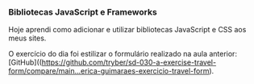### Bibliotecas JavaScript e Frameworks

Hoje aprendi como adicionar e utilizar bibliotecas JavaScript e CSS aos meus sites.

O exercício do dia foi estilizar o formulário realizado na aula anterior: [GitHub]((https://github.com/tryber/sd-030-a-exercise-travel-form/compare/main...erica-guimaraes-exercicio-travel-form).
